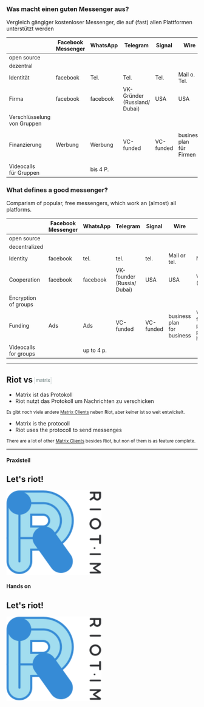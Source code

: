<div class="lang-area" data-lang="de">

### Was macht einen guten Messenger aus?

Vergleich gängiger kostenloser Messenger, die auf (fast) allen Plattformen unterstützt werden

|     | Facebook<br>Messenger | WhatsApp | Telegram | Signal | Wire | Riot |
| --- |  ---  |  ---  |  ---  |  ---  |  ---  |  ---  |
| open source | <i class="fas fa-times"></i> | <i class="fas fa-times"></i> | <i class="fas fa-times"></i> | <i class="fas fa-check"></i> | <i class="fas fa-check"></i> | <i class="fas fa-check"></i> |
| dezentral | <i class="fas fa-times"></i> | <i class="fas fa-times"></i> | <i class="fas fa-times"></i> | <i class="fas fa-times"></i> | <i class="fas fa-times"></i> | <i class="fas fa-check"></i> |
| Identität | facebook | Tel. | Tel. | Tel. | Mail o. Tel. | Mail |
| Firma | facebook | facebook | VK-Gründer<br>(Russland/ Dubai) | USA | USA | Vector (UK) |
| Verschlüsselung<br>von Gruppen | <i class="fas fa-times"></i> | <i class="fas fa-check"></i> | <i class="fas fa-times"></i> | <i class="fas fa-check"></i> | <i class="fas fa-check"></i> | <i class="fas fa-check"></i> |
| Finanzierung | Werbung | Werbung | VC-funded | VC-funded | business plan<br>für Firmen | VC-funded/ paid<br>private hosting |
| Videocalls<br>für Gruppen | <i class="fas fa-question"></i> | bis 4 P. | <i class="fas fa-times"></i> | <i class="fas fa-times"></i> | <i class="fas fa-check"></i> | <i class="fas fa-check"></i> |

</div>
<div class="lang-area" data-lang="en">

### What defines a good messenger?

Comparism of popular, free messengers, which work an (almost) all platforms.

|     | Facebook<br>Messenger | WhatsApp | Telegram | Signal | Wire | Riot |
| --- |  ---  |  ---  |  ---  |  ---  |  ---  |  ---  |
| open source | <i class="fas fa-times"></i> | <i class="fas fa-times"></i> | <i class="fas fa-times"></i> | <i class="fas fa-check"></i> | <i class="fas fa-check"></i> | <i class="fas fa-check"></i> |
| decentralized | <i class="fas fa-times"></i> | <i class="fas fa-times"></i> | <i class="fas fa-times"></i> | <i class="fas fa-times"></i> | <i class="fas fa-times"></i> | <i class="fas fa-check"></i> |
| Identity | facebook | tel. | tel. | tel. | Mail or tel. | Mail |
| Cooperation | facebook | facebook | VK-founder<br>(Russia/ Dubai) | USA | USA | Vector (UK) |
| Encryption<br>of groups | <i class="fas fa-times"></i> | <i class="fas fa-check"></i> | <i class="fas fa-times"></i> | <i class="fas fa-check"></i> | <i class="fas fa-check"></i> | <i class="fas fa-check"></i> |
| Funding | Ads | Ads | VC-funded | VC-funded | business plan<br>for business | VC-funded/ paid<br>private hosting |
| Videocalls<br>for groups | <i class="fas fa-question"></i> | up to 4 p. | <i class="fas fa-times"></i> | <i class="fas fa-times"></i> | <i class="fas fa-check"></i> | <i class="fas fa-check"></i> |

</div>

----

<h2>
  Riot vs
  <svg width="75" height="32" viewBox="0 0 75 32" style="width: auto; height: 0.9em; vertical-align: middle;" xmlns="http://www.w3.org/2000/svg">
    <g fill="#93a1a1" fill-rule="nonzero">
      <path d="M.936.732V31.25H3.13v.732H.095V0h3.034v.732zM9.386 10.407v1.544h.044a4.461 4.461 0 0 1 1.487-1.368c.58-.323 1.245-.485 1.993-.485.72 0 1.377.14 1.972.42.595.279 1.047.771 1.355 1.477.338-.5.796-.941 1.377-1.323.58-.383 1.266-.574 2.06-.574.602 0 1.16.074 1.674.22.514.148.954.383 1.322.707.366.323.653.746.859 1.268.205.522.308 1.15.308 1.887v7.633H20.71v-6.464c0-.383-.015-.743-.044-1.082a2.305 2.305 0 0 0-.242-.882 1.473 1.473 0 0 0-.584-.596c-.257-.146-.606-.22-1.047-.22-.44 0-.796.085-1.068.253-.272.17-.485.39-.639.662a2.654 2.654 0 0 0-.308.927 7.074 7.074 0 0 0-.078 1.048v6.354h-3.128v-6.398c0-.338-.007-.673-.021-1.004a2.825 2.825 0 0 0-.188-.916 1.411 1.411 0 0 0-.55-.673c-.258-.168-.636-.253-1.135-.253a2.33 2.33 0 0 0-.584.1 1.94 1.94 0 0 0-.705.374c-.228.184-.422.449-.584.794-.161.346-.242.798-.242 1.357v6.619H6.434V10.407h2.952zM25.842 12.084a3.751 3.751 0 0 1 1.233-1.17 5.37 5.37 0 0 1 1.685-.629 9.579 9.579 0 0 1 1.884-.187c.573 0 1.153.04 1.74.121.588.081 1.124.24 1.609.475.484.235.88.562 1.19.981.308.42.462.975.462 1.666v5.934c0 .516.03 1.008.088 1.478.058.471.161.824.308 1.06H32.87a4.435 4.435 0 0 1-.22-1.104c-.5.515-1.087.876-1.762 1.081a7.084 7.084 0 0 1-2.071.31c-.544 0-1.05-.067-1.52-.2a3.472 3.472 0 0 1-1.234-.617 2.87 2.87 0 0 1-.826-1.059c-.199-.426-.298-.934-.298-1.522 0-.647.114-1.18.342-1.6.227-.419.52-.753.881-1.004.36-.25.771-.437 1.234-.562.462-.125.929-.224 1.399-.298.47-.073.932-.132 1.387-.176.456-.044.86-.11 1.212-.199.353-.088.631-.217.837-.386.206-.169.301-.415.287-.74 0-.337-.055-.606-.166-.804a1.217 1.217 0 0 0-.44-.464 1.737 1.737 0 0 0-.639-.22 5.292 5.292 0 0 0-.782-.055c-.617 0-1.101.132-1.454.397-.352.264-.558.706-.617 1.323h-3.128c.044-.735.227-1.345.55-1.83zm6.179 4.423a5.095 5.095 0 0 1-.639.165 9.68 9.68 0 0 1-.716.11c-.25.03-.5.067-.749.11a5.616 5.616 0 0 0-.694.177 2.057 2.057 0 0 0-.594.298c-.17.125-.305.284-.408.474-.103.192-.154.434-.154.728 0 .28.051.515.154.706.103.192.242.342.419.453.176.11.381.187.617.231.234.044.477.066.726.066.617 0 1.094-.102 1.432-.309.338-.205.587-.452.75-.739.16-.286.26-.576.297-.87.036-.295.055-.53.055-.707v-1.17a1.4 1.4 0 0 1-.496.277zM43.884 10.407v2.096h-2.291v5.647c0 .53.088.883.264 1.059.176.177.529.265 1.057.265.177 0 .345-.007.507-.022.161-.015.316-.037.463-.066v2.426a7.49 7.49 0 0 1-.882.089 21.67 21.67 0 0 1-.947.022c-.484 0-.944-.034-1.377-.1a3.233 3.233 0 0 1-1.145-.386 2.04 2.04 0 0 1-.782-.816c-.191-.353-.287-.816-.287-1.39v-6.728H36.57v-2.096h1.894v-3.42h3.129v3.42h2.29zM48.355 10.407v2.118h.044a3.907 3.907 0 0 1 1.454-1.754 4.213 4.213 0 0 1 1.036-.497 3.734 3.734 0 0 1 1.145-.176c.206 0 .433.037.683.11v2.912a5.862 5.862 0 0 0-.528-.077 5.566 5.566 0 0 0-.595-.033c-.573 0-1.058.096-1.454.287a2.52 2.52 0 0 0-.958.783 3.143 3.143 0 0 0-.518 1.158 6.32 6.32 0 0 0-.154 1.434v5.14h-3.128V10.407h2.973zM54.039 8.642V6.06h3.128v2.582H54.04zm3.128 1.765v11.405H54.04V10.407h3.128zM58.797 10.407h3.569l2.005 2.978 1.982-2.978h3.459l-3.745 5.339 4.208 6.067h-3.57l-2.378-3.596-2.38 3.596h-3.502l4.097-6.001zM74.094 31.25V.732H71.9V0h3.035v31.982H71.9v-.732z"/>
    </g>
  </svg>
</h2>

<div class="lang-area" data-lang="de">

- Matrix ist das Protokoll
- Riot nutzt das Protokoll um Nachrichten zu verschicken

<small class="fragment">

Es gibt noch viele andere [Matrix Clients](https://matrix.org/clients/) neben Riot, aber keiner ist so weit entwickelt.

</small>

</div>
<div class="lang-area" data-lang="en">

- Matrix is the protocoll
- Riot uses the protocoll to send messenges

<small class="fragment">

There are a lot of other [Matrix Clients](https://matrix.org/clients/) besides Riot, but non of them is as feature complete.

</small>

</div>

----

<div class="lang-area" data-lang="de">

#### Praxisteil
## Let's riot!

<a href="https://about.riot.im/" title="Riot.im Webseite" target="_blank">
  <img src="images/riot-logo.svg" width="250" alt="Riot" class="plain">
</a>

</div>
<div class="lang-area" data-lang="en">

#### Hands on
## Let's riot!

<a href="https://about.riot.im/" title="Riot.im website" target="_blank">
  <img src="images/riot-logo.svg" width="250" alt="Riot" class="plain">
</a>

</div>
